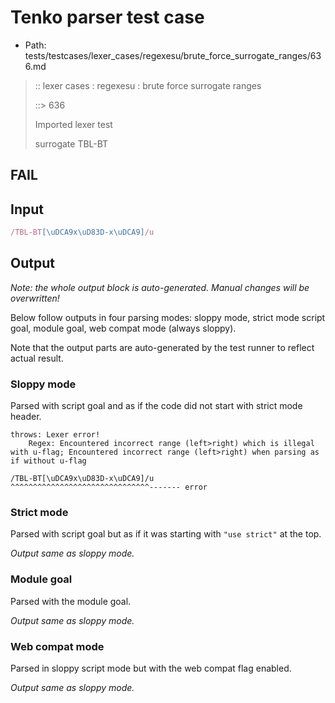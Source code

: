 # Tenko parser test case

- Path: tests/testcases/lexer_cases/regexesu/brute_force_surrogate_ranges/636.md

> :: lexer cases : regexesu : brute force surrogate ranges
>
> ::> 636
>
> Imported lexer test
>
> surrogate TBL-BT

## FAIL

## Input

`````js
/TBL-BT[\uDCA9x\uD83D-x\uDCA9]/u
`````

## Output

_Note: the whole output block is auto-generated. Manual changes will be overwritten!_

Below follow outputs in four parsing modes: sloppy mode, strict mode script goal, module goal, web compat mode (always sloppy).

Note that the output parts are auto-generated by the test runner to reflect actual result.

### Sloppy mode

Parsed with script goal and as if the code did not start with strict mode header.

`````
throws: Lexer error!
    Regex: Encountered incorrect range (left>right) which is illegal with u-flag; Encountered incorrect range (left>right) when parsing as if without u-flag

/TBL-BT[\uDCA9x\uD83D-x\uDCA9]/u
^^^^^^^^^^^^^^^^^^^^^^^^^^^^^^^------- error
`````

### Strict mode

Parsed with script goal but as if it was starting with `"use strict"` at the top.

_Output same as sloppy mode._

### Module goal

Parsed with the module goal.

_Output same as sloppy mode._

### Web compat mode

Parsed in sloppy script mode but with the web compat flag enabled.

_Output same as sloppy mode._
